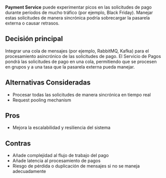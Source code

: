 **Payment Service** puede experimentar picos en las solicitudes de pago durante períodos de mucho tráfico (por ejemplo, Black Friday). Manejar estas solicitudes de manera sincrónica podría sobrecargar la pasarela externa o causar retrasos.

## Decisión principal

Integrar una cola de mensajes (por ejemplo, RabbitMQ, Kafka) para el procesamiento asincrónico de las solicitudes de pago. El Servicio de Pagos pondrá las solicitudes de pago en una cola, permitiendo que se procesen en grupos y a una tasa que la pasarela externa pueda manejar.

## Alternativas Consideradas

- Procesar todas las solicitudes de manera sincrónica en tiempo real
- Request pooling mechanism

## Pros

- Mejora la escalabilidad y resiliencia del sistema

## Contras

- Añade complejidad al flujo de trabajo del pago
- Añade latencia al procesamiento de pagos
- Riesgo de pérdida o duplicación de mensajes si no se maneja adecuadamente
